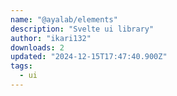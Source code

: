 ```yaml
---
name: "@ayalab/elements"
description: "Svelte ui library"
author: "ikari132"
downloads: 2
updated: "2024-12-15T17:47:40.900Z"
tags: 
  - ui
---
```


